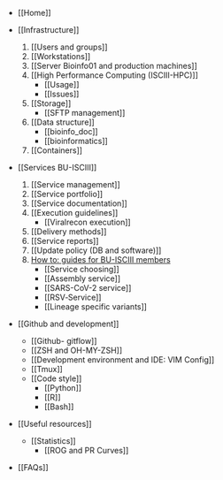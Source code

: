 - [[Home]]
- [[Infrastructure]]
   1. [[Users and groups]]
   2. [[Workstations]]
   3. [[Server Bioinfo01 and production machines]]
   4. [[High Performance Computing (ISCIII-HPC)]]
      - [[Usage]]
      - [[Issues]]
   5. [[Storage]]
      - [[SFTP management]]
   6. [[Data structure]]
      - [[bioinfo_doc]]
      - [[bioinformatics]]
   7. [[Containers]]
- [[Services BU-ISCIII]]
   1. [[Service management]]
   2. [[Service portfolio]]
   3. [[Service documentation]]
   4. [[Execution guidelines]]
        - [[Viralrecon execution]]
   5. [[Delivery methods]] 
   7. [[Service reports]]
   6. [[Update policy (DB and software)]]
   8. [How to: guides for BU-ISCIII members](Howto_guides_for_BUISCIII_members)
      - [[Service choosing]]
      - [[Assembly service]] 
      - [[SARS-CoV-2 service]]
      - [[RSV‐Service]]
      - [[Lineage specific variants]]
    
- [[Github and development]]
    - [[Github- gitflow]]
    - [[ZSH and OH-MY-ZSH]]
    - [[Development environment and IDE: VIM Config]]
    - [[Tmux]]
    - [[Code style]]
        - [[Python]]
        - [[R]]
        - [[Bash]]
- [[Useful resources]]
    - [[Statistics]]
        - [[ROG and PR Curves]]
- [[FAQs]]